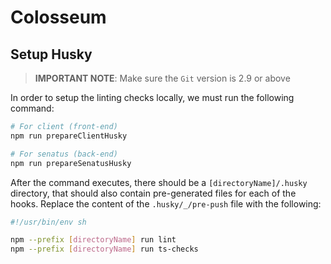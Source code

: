 # Colosseum 

## Setup Husky

> **IMPORTANT NOTE**: Make sure the `Git` version is 2.9 or above

In order to setup the linting checks locally, we must run the following command:

```bash
# For client (front-end)
npm run prepareClientHusky

# For senatus (back-end)
npm run prepareSenatusHusky
```

After the command executes, there should be a `[directoryName]/.husky` directory, that should also contain pre-generated files for each of the hooks.
Replace the content of the `.husky/_/pre-push` file with the following:

```bash
#!/usr/bin/env sh

npm --prefix [directoryName] run lint
npm --prefix [directoryName] run ts-checks
```
